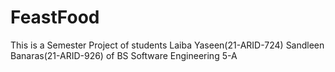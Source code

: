 # FeastFood
This is a Semester Project of students Laiba Yaseen(21-ARID-724) Sandleen Banaras(21-ARID-926) of BS Software Engineering 5-A

